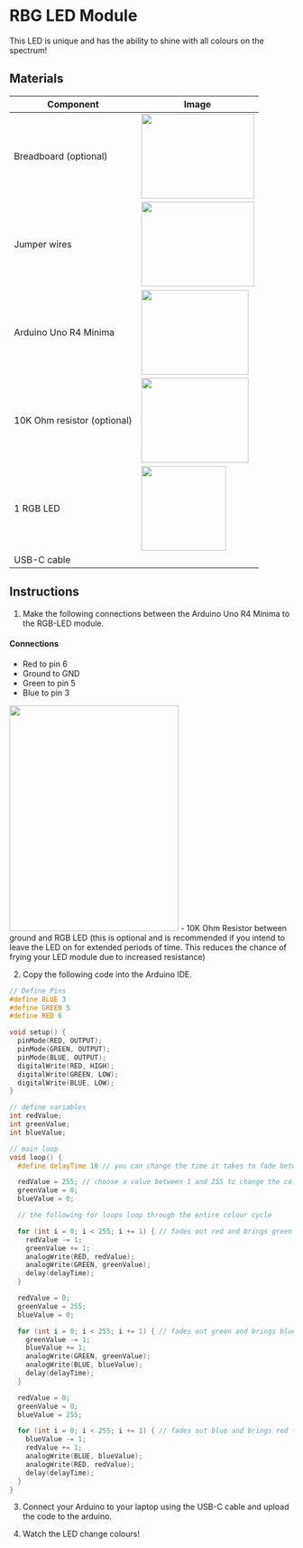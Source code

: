 # RBG LED Module

This LED is unique and has the ability to shine with all colours on the spectrum!

## Materials
| Component                | Image                                                                                      |
|--------------------------|--------------------------------------------------------------------------------------------|
| Breadboard (optional)    | <img src="/img/docs/UNO-R4-Starter-Kit/breadboard.webp" width="200" height="150" />        |
| Jumper wires             | <img src="/img/docs/UNO-R4-Starter-Kit/jumper-wires.webp" width="200" height="150" />      |
| Arduino Uno R4 Minima    | <img src="/img/docs/UNO-R4-Starter-Kit/arduino-r4-minima.webp" width="190" height="150" /> |
| 10K Ohm resistor (optional) | <img src="/img/docs/UNO-R4-Starter-Kit/resistors.webp" width="190" height="150" />      |
| 1 RGB LED                | <img src="/img/docs/UNO-R4-Starter-Kit/RGB-LED/RGB-LED-2.jpg" width="150" height="150" /> |
| USB-C cable              |                                                                                            |


## Instructions

1. Make the following connections between the Arduino Uno R4 Minima to the RGB-LED module.

#### Connections
- Red to pin 6
- Ground to GND
- Green to pin 5
- Blue to pin 3
<img src="/img/docs/UNO-R4-Starter-Kit/RGB-LED/RGB-LED-3.png" width="300" height="400" />
- 10K Ohm Resistor between ground and RGB LED (this is optional and is recommended if you intend to leave the LED on for extended periods of time. This reduces the chance of frying your LED module due to increased resistance)

2. Copy the following code into the Arduino IDE.
```cpp
// Define Pins
#define BLUE 3
#define GREEN 5
#define RED 6

void setup() {
  pinMode(RED, OUTPUT);
  pinMode(GREEN, OUTPUT);
  pinMode(BLUE, OUTPUT);
  digitalWrite(RED, HIGH);
  digitalWrite(GREEN, LOW);
  digitalWrite(BLUE, LOW);
}

// define variables
int redValue;
int greenValue;
int blueValue;

// main loop
void loop() {
  #define delayTime 10 // you can change the time it takes to fade between the colours

  redValue = 255; // choose a value between 1 and 255 to change the color.
  greenValue = 0;
  blueValue = 0;

  // the following for loops loop through the entire colour cycle

  for (int i = 0; i < 255; i += 1) { // fades out red and brings green to full when i=255
    redValue -= 1;
    greenValue += 1;
    analogWrite(RED, redValue);
    analogWrite(GREEN, greenValue);
    delay(delayTime);
  }

  redValue = 0;
  greenValue = 255;
  blueValue = 0;

  for (int i = 0; i < 255; i += 1) { // fades out green and brings blue to full when i=255
    greenValue -= 1;
    blueValue += 1;
    analogWrite(GREEN, greenValue);
    analogWrite(BLUE, blueValue);
    delay(delayTime);
  }

  redValue = 0;
  greenValue = 0;
  blueValue = 255;

  for (int i = 0; i < 255; i += 1) { // fades out blue and brings red to full when i=255
    blueValue -= 1;
    redValue += 1;
    analogWrite(BLUE, blueValue);
    analogWrite(RED, redValue);
    delay(delayTime);
  }
}
```
3. Connect your Arduino to your laptop using the USB-C cable and upload the code to the arduino.

4. Watch the LED change colours!



